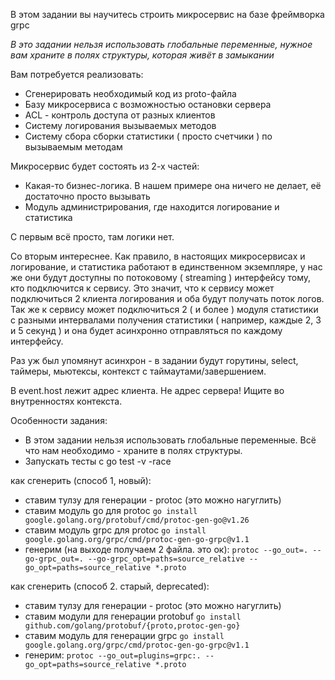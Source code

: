 В этом задании вы научитесь строить микросервис на базе фреймворка grpc

*В это задании нельзя использовать глобальные переменные, нужное вам храните в полях структуры, которая живёт в замыкании*

Вам потребуется реализовать:

* Сгенерировать необходимый код из proto-файла
* Базу микросервиса с возможностью остановки сервера
* ACL - контроль доступа от разных клиентов
* Систему логирования вызываемых методов
* Систему сбора сборки статистики ( просто счетчики ) по вызываемым методам

Микросервис будет состоять из 2-х частей:
* Какая-то бизнес-логика. В нашем примере она ничего не делает, её достаточно просто вызывать
* Модуль администрирования, где находится логирование и статистика

С первым всё просто, там логики нет.

Со вторым интереснее. Как правило, в настоящих микросервисах и логирование, и статистика работают в единственном экземпляре, у нас же они будут доступны по потоковому ( streaming ) интерфейсу тому, кто подключится к сервису. Это значит, что к сервису может подключиться 2 клиента логирования и оба будут получать поток логов. Так же к сервису может подключиться 2 ( и более ) модуля статистики с разными интервалами получения статистики ( например, каждые 2, 3 и 5 секунд ) и она будет асинхронно отправляться по каждому интерфейсу.

Раз уж был упомянут асинхрон - в задании будут горутины, select, таймеры, мьютексы, контекст с таймаутами/завершением. 

В event.host лежит адрес клиента. Не адрес сервера! Ищите во внутренностях контекста.

Особенности задания:

* В этом задании нельзя использовать глобальные переменные. Всё что нам необходимо - храните в полях структуры.
* Запускать тесты с go test -v -race

как сгенерить (способ 1, новый):
- ставим тулзу для генерации - protoc (это можно нагуглить)
- ставим модуль go для protoc `go install google.golang.org/protobuf/cmd/protoc-gen-go@v1.26`
- ставим модуль grpc для protoc `go install google.golang.org/grpc/cmd/protoc-gen-go-grpc@v1.1`
- генерим (на выходе получаем 2 файла. это ок): `protoc --go_out=. --go-grpc_out=. --go-grpc_opt=paths=source_relative --go_opt=paths=source_relative *.proto`

как сгенерить (способ 2. старый, deprecated):
- ставим тулзу для генерации - protoc (это можно нагуглить)
- ставим модули для генерации protobuf `go install github.com/golang/protobuf/{proto,protoc-gen-go}`
- ставим модуль для генерации grpc `go install google.golang.org/grpc/cmd/protoc-gen-go-grpc@v1.1`
- генерим: `protoc --go_out=plugins=grpc:. --go_opt=paths=source_relative *.proto`